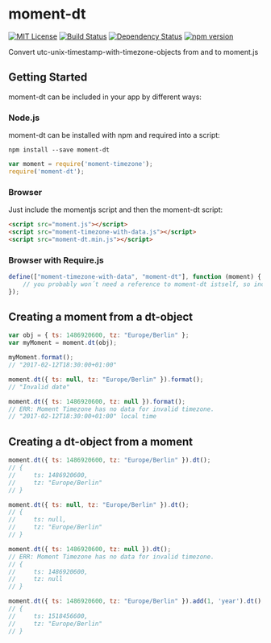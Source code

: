 # moment-dt
[![MIT License][license-image]][license-url] 
[![Build Status][travis-image]][travis-url]
[![Dependency Status][versioneye-image]][versioneye-url]
[![npm version][npm-image]][npm-url]  


Convert utc-unix-timestamp-with-timezone-objects from and to moment.js

## Getting Started
moment-dt can be included in your app by different ways:

### Node.js
moment-dt can be installed with npm and required into a script:
```
npm install --save moment-dt
```
```js
var moment = require('moment-timezone');
require('moment-dt');
```


### Browser
Just include the momentjs script and then the moment-dt script:
```html
<script src="moment.js"></script>
<script src="moment-timezone-with-data.js"></script>
<script src="moment-dt.min.js"></script>
```

### Browser with Require.js
```js
define(["moment-timezone-with-data", "moment-dt"], function (moment) {
    // you probably won´t need a reference to moment-dt istself, so include it last
});
```


## Creating a moment from a dt-object

```js
var obj = { ts: 1486920600, tz: "Europe/Berlin" };
var myMoment = moment.dt(obj);

myMoment.format();
// "2017-02-12T18:30:00+01:00"

moment.dt({ ts: null, tz: "Europe/Berlin" }).format(); 
// "Invalid date"

moment.dt({ ts: 1486920600, tz: null }).format(); 
// ERR: Moment Timezone has no data for invalid timezone.
// "2017-02-12T18:30:00+01:00" local time
```

## Creating a dt-object from a moment
```js
moment.dt({ ts: 1486920600, tz: "Europe/Berlin" }).dt();
// { 
//     ts: 1486920600, 
//     tz: "Europe/Berlin" 
// }

moment.dt({ ts: null, tz: "Europe/Berlin" }).dt();
// { 
//     ts: null, 
//     tz: "Europe/Berlin" 
// }

moment.dt({ ts: 1486920600, tz: null }).dt();
// ERR: Moment Timezone has no data for invalid timezone.
// { 
//     ts: 1486920600, 
//     tz: null 
// }

moment.dt({ ts: 1486920600, tz: "Europe/Berlin" }).add(1, 'year').dt();
// { 
//     ts: 1518456600, 
//     tz: "Europe/Berlin" 
// }
```

[license-image]: http://img.shields.io/badge/license-MIT-blue.svg?style=flat
[license-url]: LICENSE

[travis-url]: http://travis-ci.org/smartin85/moment-dt
[travis-image]: https://travis-ci.org/smartin85/moment-dt.svg?branch=master

[versioneye-image]: https://www.versioneye.com/user/projects/58a098466a7781004a93fadb/badge.svg
[versioneye-url]: https://www.versioneye.com/user/projects/58a098466a7781004a93fadb

[npm-image]: https://badge.fury.io/js/moment-dt.svg
[npm-url]: https://badge.fury.io/js/moment-dt